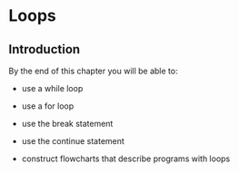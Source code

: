 
# Loops
## Introduction
By the end of this chapter you will be able to:

 * use a while loop 
 
 * use a for loop
 
 * use the break statement
 
 * use the continue statement
 
 * construct flowcharts that describe programs with loops
 

